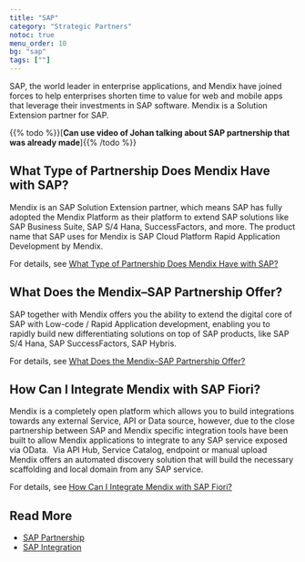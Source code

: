 ```yaml
---
title: "SAP"
category: "Strategic Partners"
notoc: true
menu_order: 10
bg: "sap"
tags: [""]
---
```


SAP, the world leader in enterprise applications, and Mendix have joined forces to help enterprises shorten time to value for web and mobile apps that leverage their investments in SAP software. Mendix is a Solution Extension partner for SAP. 

{{% todo %}}[**Can use video of Johan talking about SAP partnership that was already made**]{{% /todo %}}

## What Type of Partnership Does Mendix Have with SAP?

Mendix is an SAP Solution Extension partner, which means SAP has fully adopted the Mendix Platform as their platform to extend SAP solutions like SAP Business Suite, SAP S/4 Hana, SuccessFactors, and more. The product name that SAP uses for Mendix is SAP Cloud Platform Rapid Application Development by Mendix. 

For details, see [What Type of Partnership Does Mendix Have with SAP?](sap-overview#sap-partnership-type)

## What Does the Mendix–SAP Partnership Offer?

SAP together with Mendix offers you the ability to extend the digital core of SAP with Low-code / Rapid Application development, enabling you to rapidly build new differentiating solutions on top of SAP products, like SAP S/4 Hana, SAP SuccessFactors, SAP Hybris. 

For details, see [What Does the Mendix–SAP Partnership Offer?](sap-overview#sap-partnership-offer)

## How Can I Integrate Mendix with SAP Fiori?

Mendix is a completely open platform which allows you to build integrations towards any external Service, API or Data source, however, due to the close partnership between SAP and Mendix specific integration tools have been built to allow Mendix applications to integrate to any SAP service exposed via OData.  Via API Hub, Service Catalog, endpoint or manual upload Mendix offers an automated discovery solution that will build the necessary scaffolding and local domain from any SAP service. 

For details, see [How Can I Integrate Mendix with SAP Fiori?](sap-integration#integrate-with-sap-fiori)

## Read More

* [SAP Partnership](sap-overview)
* [SAP Integration](sap-integration)
